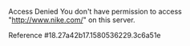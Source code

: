 Access Denied You don't have permission to access "http://www.nike.com/" on this server.

Reference #18.27a42b17.1580536229.3c6a51e